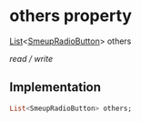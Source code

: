 


# others property






[List](https://api.flutter.dev/flutter/dart-core/List-class.html)&lt;[SmeupRadioButton](../../smeup_widgets_smeup_radio_button/SmeupRadioButton-class.md)> others
  
_read / write_






## Implementation

```dart
List<SmeupRadioButton> others;


```







